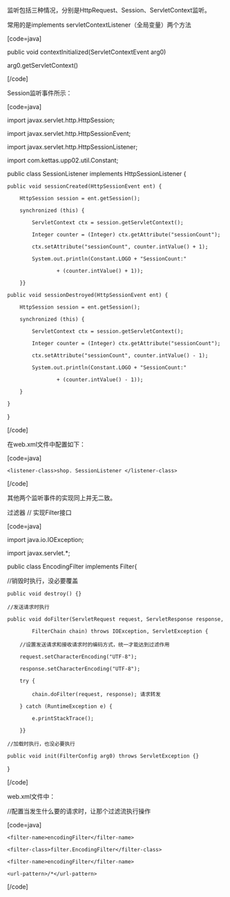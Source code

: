监听包括三种情况，分别是HttpRequest、Session、ServletContext监听。
常用的是implements  servletContextListener（全局变量）两个方法 
[code=java] 
public void contextInitialized(ServletContextEvent arg0)
arg0.getServletContext()
[/code]
Session监听事件所示：	 
[code=java] 
import javax.servlet.http.HttpSession;
import javax.servlet.http.HttpSessionEvent;
import javax.servlet.http.HttpSessionListener;
import com.kettas.upp02.util.Constant;
public class SessionListener implements HttpSessionListener {
	public void sessionCreated(HttpSessionEvent ent) {
		HttpSession session = ent.getSession();
		synchronized (this) {
			ServletContext ctx = session.getServletContext();
			Integer counter = (Integer) ctx.getAttribute("sessionCount");
			ctx.setAttribute("sessionCount", counter.intValue() + 1);
			System.out.println(Constant.LOGO + "SessionCount:"
					+ (counter.intValue() + 1));
		}}
	public void sessionDestroyed(HttpSessionEvent ent) {
		HttpSession session = ent.getSession();
		synchronized (this) {
			ServletContext ctx = session.getServletContext();
			Integer counter = (Integer) ctx.getAttribute("sessionCount");
			ctx.setAttribute("sessionCount", counter.intValue() - 1);
			System.out.println(Constant.LOGO + "SessionCount:"
					+ (counter.intValue() - 1));
		}
	}
}
[/code]
在web.xml文件中配置如下： 
[code=java] 
<listener>
	<listener-class>shop. SessionListener </listener-class>
</listener>
[/code]
其他两个监听事件的实现同上并无二致。				
过滤器  	// 实现Filter接口
[code=java] 
import java.io.IOException;
import javax.servlet.*;
public class EncodingFilter implements Filter{
//销毁时执行，没必要覆盖
	public void destroy() {}
	//发送请求时执行
	public void doFilter(ServletRequest request, ServletResponse response,
			FilterChain chain) throws IOException, ServletException {
		//设置发送请求和接收请求时的编码方式，统一才能达到过滤作用
		request.setCharacterEncoding("UTF-8");
		response.setCharacterEncoding("UTF-8");
		try {
			chain.doFilter(request, response); 请求转发
		} catch (RuntimeException e) {
			e.printStackTrace();
		}}
	//加载时执行，也没必要执行
	public void init(FilterConfig arg0) throws ServletException {}
}
[/code]
web.xml文件中：
//配置当发生什么要的请求时，让那个过滤流执行操作
[code=java] 
 <filter>
	<filter-name>encodingFilter</filter-name>
	<filter-class>filter.EncodingFilter</filter-class>
</filter>
<filter-mapping>
	<filter-name>encodingFilter</filter-name>
	<url-pattern>/*</url-pattern>
</filter-mapping>
[/code]